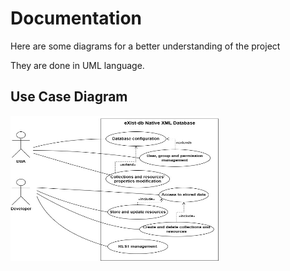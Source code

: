 # Documentation

Here are some diagrams for a better understanding of the project

They are done in UML language.


## Use Case Diagram

<img src="Diagrams/CaseOfUsesDiagram.jpg" alt="Case Of Use Diagram" width="333" height="232"></img>

